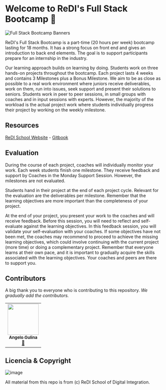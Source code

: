 # Welcome to ReDI's Full Stack Bootcamp 🚀

![Full Stack Bootcamp Banners](https://github.com/ReDI-School/fullstack_bootcamp/assets/51905839/36b1fd93-be54-4718-bde0-898c71d4c82c)

ReDI's Full Stack Bootcamp is a part-time (20 hours per week) bootcamp lasting for 18 months. It has a strong focus on front end and gives an introduction to back end elements. The goal is to support participants prepare for an internship in the industry. 

Our learning approach builds on learning by doing. Students work on three hands-on projects throughout the bootcamp. Each project lasts 4 weeks and contains 3 Milestones plus a Bonus Milestone. We aim to be as close as possible to a real work environment where juniors receive deliverables, work on them, run into issues, seek support and present their solutions to seniors. Students work in peer to peer sessions, in small groups with coaches and in input sessions with experts. However, the majority of the workload is the actual project work where students individually progress their project by working on the weekly milestone. 

## Resources
[ReDI School Website](https://www.redi-school.org/) - [Gitbook](https://redi-school-1.gitbook.io/fullstack) 

## Evaluation
During the course of each project, coaches will individually monitor your work. Each week students finish one milestone. They receive feedback and support by Coaches in the Monday Support Session. However, the milestones are not evaluated. 

Students hand in their project at the end of each project cycle. Relevant for the evaluation are the deliverables per milestone. Remember that the learning objectives are more important than the completeness of your project. 

At the end of your project, you present your work to the coaches and will receive feedback. Before this session, you will need to reflect and self-evaluate against the learning objectives. In this feedback session, you will validate your self-evaluation with your coaches. If some objectives have not been met, the coaches may recommend to proceed to achieve the missing learning objectives, which could involve continuing with the current project (more time) or doing a complementary project. Remember that everyone learns at their own pace, and it is important to gradually acquire the skills associated with the learning objectives. Your coaches and peers are there to support you.


## Contributors
A big thank you to everyone who is contributing to this repository. _We gradually add the contributors._

<!-- ALL-CONTRIBUTORS-LIST:START - Do not remove or modify this section -->
<!-- prettier-ignore-start -->
<!-- markdownlint-disable -->
<table>
  <tr>
    <td align="center"><a href="https://github.com/angelogulina"><img src="https://avatars.githubusercontent.com/u/4223655?v=4" width="100px;" alt=""/><br /><sub><b>Angelo Gulina</b></sub></a><br /><a href="#question-angeloguilina" title="Answering Questions">💬</a></td>
  </tr>
</table>
<!-- markdownlint-restore -->
<!-- prettier-ignore-end -->

<!-- ALL-CONTRIBUTORS-LIST:END -->


## Licencia & Copyright
![image](https://github.com/ReDI-School/fullstack_bootcamp/assets/51905839/a33fe1ec-421e-48ce-a5c0-348cadce5248)

All material from this repo is from (c) ReDI School of Digital Integration. 
